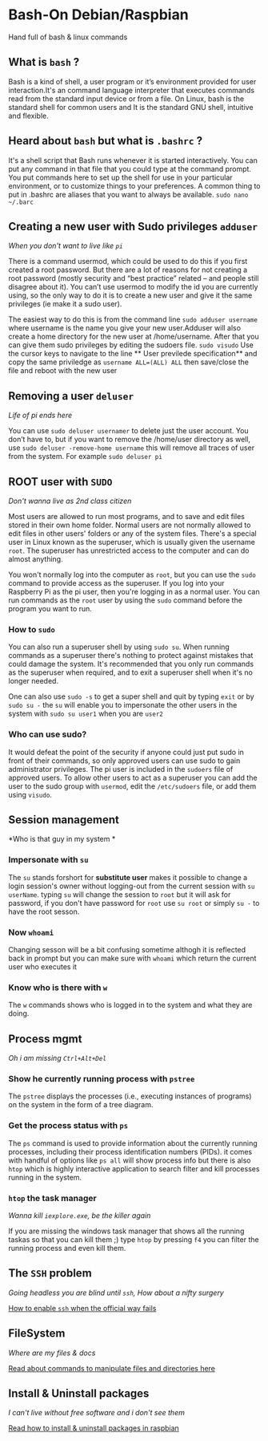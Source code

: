 # Bash-On Debian/Raspbian
Hand full of bash &amp; linux commands

## What is `bash` ?
Bash is a kind of shell, a user program or it’s environment provided for user interaction.It's an command language interpreter that executes commands read from the standard input device or from a file. On Linux, bash is the standard shell for common users and It is the standard GNU shell, intuitive and flexible. 


## Heard about `bash` but what is `.bashrc` ? 

It's a shell script that Bash runs whenever it is started interactively. You can put any command in that file that you could type at the command prompt.
You put commands here to set up the shell for use in your particular environment, or to customize things to your preferences. A common thing to put in .bashrc are aliases that you want to always be available.
`sudo nano ~/.barc`

## Creating a new user with Sudo privileges `adduser`
*When you don't want to live like `pi`*

There is a command usermod, which could be used to do this if you first created a root password. But there are a lot of reasons for not creating a root password (mostly security and “best practice” related – and people still disagree about it).
You can’t use usermod to modify the id you are currently using, so the only way to do it is to create a new user and give it the same privileges (ie make it a sudo user).

The easiest way to do this is from the command line `sudo adduser username` where username is the name you give your new user.Adduser will also create a home directory for the new user at /home/username. After that you can give them sudo privileges by editing the sudoers file.
`sudo visudo` Use the cursor keys to navigate to the line ** User previlede specification** and copy the same priviledge as
`username ALL=(ALL) ALL` then save/close the file and reboot with the new user

## Removing a user `deluser`
*Life of pi ends here*

You can use `sudo deluser usernamer` to delete just the user account. You don’t have to, but if you want to remove the /home/user directory as well, use `sudo deluser -remove-home username` this will remove all traces of user from the system. For example `sudo deluser pi`

## ROOT user with `SUDO`
*Don't wanna live as 2nd class citizen*

Most users are allowed to run most programs, and to save and edit files stored in their own home folder. Normal users are not normally allowed to edit files in other users' folders or any of the system files. There's a special user in Linux known as the superuser, which is usually given the username `root`. The superuser has unrestricted access to the computer and can do almost anything.

You won't normally log into the computer as `root`, but you can use the `sudo` command to provide access as the superuser. If you log into your Raspberry Pi as the pi user, then you're logging in as a normal user. You can run commands as the `root` user by using the `sudo` command before the program you want to run.

### How to `sudo`

You can also run a superuser shell by using `sudo su`. When running commands as a superuser there's nothing to protect against mistakes that could damage the system. It's recommended that you only run commands as the superuser when required, and to exit a superuser shell when it's no longer needed.

One can also use `sudo -s` to get a super shell and quit by typing `exit` or by `sudo su -` the `su` will enable you to impersonate the other users in the system with `sudo su user1` when you are `user2`

### Who can use sudo?

It would defeat the point of the security if anyone could just put sudo in front of their commands, so only approved users can use sudo to gain administrator privileges. The pi user is included in the `sudoers` file of approved users. To allow other users to act as a superuser you can add the user to the sudo group with `usermod`, edit the `/etc/sudoers` file, or add them using `visudo`.

## Session management
*Who is that guy in my system *

### Impersonate with `su`

The `su` stands forshort for **substitute user** makes it possible to change a login session's owner without logging-out from the current session with `su userName`. typing `su` will change the session to `root` but it will ask for password, if you don't have password for `root` use `su root` or simply `su -` to have the root sesson.

### Now `whoami`

Changing sesson will be a bit confusing sometime althogh it is reflected back in prompt but you can make sure with `whoami` which return the current user who executes it

### Know who is there with `w`

The `w` commands shows who is logged in to the system and what they are doing.


## Process mgmt
*Oh i am missing `Ctrl+Alt+Del`*

### Show he currently running process with `pstree`

The `pstree` displays the processes (i.e., executing instances of programs) on the system in the form of a tree diagram. 

### Get the process status with `ps`

The `ps` command is used to provide information about the currently running processes, including their process identification numbers (PIDs). it comes with handful of options like `ps all` will show process info but there is also `htop` which is highly interactive application to search filter and kill processes running in the system.

### `htop` the task manager
*Wanna kill `iexplore.exe`, be the killer again*

If you are missing the windows task manager that shows all the running taskas so that you can kill them ;) type `htop` by pressing `f4` you can filter the running process and even kill them.


## The `SSH` problem
*Going headless you are blind until `ssh`, How about a nifty surgery*  

[How to enable `ssh` when the official way fails](https://github.com/Killercodes/Bash-On/blob/master/SSH%20in%20headless%20Raspbian.md)

## FileSystem
*Where are  my files & docs*

[Read about commands to manipulate files and directories here](https://github.com/Killercodes/Bash-On/blob/master/Directory%20and%20Files.md)

## Install & Uninstall packages
*I can't live without free software and i don't see them*

[Read how to install & uninstall packages in raspbian](https://github.com/Killercodes/Bash-On/blob/master/Installing%20and%20uninstalling%20packages.md)


